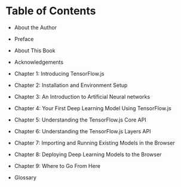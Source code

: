 # Table of Contents

- About the Author

- Preface

- About This Book

- Acknowledgements

- Chapter 1: Introducing TensorFlow.js

- Chapter 2: Installation and Environment Setup

- Chapter 3: An Introduction to Artificial Neural networks

- Chapter 4: Your First Deep Learning Model Using TensorFlow.js

- Chapter 5: Understanding the TensorFlow.js Core API

- Chapter 6: Understanding the TensorFlow.js Layers API

- Chapter 7: Importing and Running Existing Models in the Browser

- Chapter 8: Deploying Deep Learning Models to the Browser

- Chapter 9: Where to Go From Here

- Glossary
